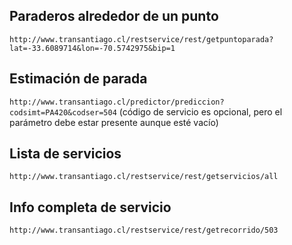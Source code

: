 ## Paraderos alrededor de un punto
`http://www.transantiago.cl/restservice/rest/getpuntoparada?lat=-33.6089714&lon=-70.5742975&bip=1`

## Estimación de parada
`http://www.transantiago.cl/predictor/prediccion?codsimt=PA420&codser=504` (código de servicio es opcional, pero el parámetro debe estar presente aunque esté vacío)

## Lista de servicios
`http://www.transantiago.cl/restservice/rest/getservicios/all`

## Info completa de servicio
`http://www.transantiago.cl/restservice/rest/getrecorrido/503`
